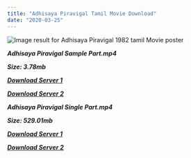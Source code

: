 ```yaml
---
title: "Adhisaya Piravigal Tamil Movie Download"
date: "2020-03-25"
---
```


![Image result for Adhisaya Piravigal 1982 tamil Movie poster](https://images-na.ssl-images-amazon.com/images/I/51nRu5SGghL._AC_SL230_.jpg)

**_Adhisaya Piravigal Sample Part.mp4_**

**_Size: 3.78mb_**

**_[Download Server 1](http://b2.wetransfer.vip/files/{b8ae04a0e9ab0f9e64837bab03a252825878f388f00779843f60cec38aa445db}20Actor{b8ae04a0e9ab0f9e64837bab03a252825878f388f00779843f60cec38aa445db}20Hits{b8ae04a0e9ab0f9e64837bab03a252825878f388f00779843f60cec38aa445db}20Collection/Karthik{b8ae04a0e9ab0f9e64837bab03a252825878f388f00779843f60cec38aa445db}20Movies{b8ae04a0e9ab0f9e64837bab03a252825878f388f00779843f60cec38aa445db}20Collections/Adhisaya{b8ae04a0e9ab0f9e64837bab03a252825878f388f00779843f60cec38aa445db}20Piravigal{b8ae04a0e9ab0f9e64837bab03a252825878f388f00779843f60cec38aa445db}20(1982)/Adhisaya{b8ae04a0e9ab0f9e64837bab03a252825878f388f00779843f60cec38aa445db}20Piravigal{b8ae04a0e9ab0f9e64837bab03a252825878f388f00779843f60cec38aa445db}20{b8ae04a0e9ab0f9e64837bab03a252825878f388f00779843f60cec38aa445db}20Sample{b8ae04a0e9ab0f9e64837bab03a252825878f388f00779843f60cec38aa445db}20HD.mp4)_**

**_[Download Server 2](http://b2.wetransfer.vip/files/{b8ae04a0e9ab0f9e64837bab03a252825878f388f00779843f60cec38aa445db}20Actor{b8ae04a0e9ab0f9e64837bab03a252825878f388f00779843f60cec38aa445db}20Hits{b8ae04a0e9ab0f9e64837bab03a252825878f388f00779843f60cec38aa445db}20Collection/Karthik{b8ae04a0e9ab0f9e64837bab03a252825878f388f00779843f60cec38aa445db}20Movies{b8ae04a0e9ab0f9e64837bab03a252825878f388f00779843f60cec38aa445db}20Collections/Adhisaya{b8ae04a0e9ab0f9e64837bab03a252825878f388f00779843f60cec38aa445db}20Piravigal{b8ae04a0e9ab0f9e64837bab03a252825878f388f00779843f60cec38aa445db}20(1982)/Adhisaya{b8ae04a0e9ab0f9e64837bab03a252825878f388f00779843f60cec38aa445db}20Piravigal{b8ae04a0e9ab0f9e64837bab03a252825878f388f00779843f60cec38aa445db}20{b8ae04a0e9ab0f9e64837bab03a252825878f388f00779843f60cec38aa445db}20Sample{b8ae04a0e9ab0f9e64837bab03a252825878f388f00779843f60cec38aa445db}20HD.mp4)_**

**_Adhisaya Piravigal Single Part.mp4_**

**_Size: 529.01mb_**

**_[Download Server 1](http://b2.wetransfer.vip/files/{b8ae04a0e9ab0f9e64837bab03a252825878f388f00779843f60cec38aa445db}20Actor{b8ae04a0e9ab0f9e64837bab03a252825878f388f00779843f60cec38aa445db}20Hits{b8ae04a0e9ab0f9e64837bab03a252825878f388f00779843f60cec38aa445db}20Collection/Karthik{b8ae04a0e9ab0f9e64837bab03a252825878f388f00779843f60cec38aa445db}20Movies{b8ae04a0e9ab0f9e64837bab03a252825878f388f00779843f60cec38aa445db}20Collections/Adhisaya{b8ae04a0e9ab0f9e64837bab03a252825878f388f00779843f60cec38aa445db}20Piravigal{b8ae04a0e9ab0f9e64837bab03a252825878f388f00779843f60cec38aa445db}20(1982)/Adhisaya{b8ae04a0e9ab0f9e64837bab03a252825878f388f00779843f60cec38aa445db}20Piravigal{b8ae04a0e9ab0f9e64837bab03a252825878f388f00779843f60cec38aa445db}20{b8ae04a0e9ab0f9e64837bab03a252825878f388f00779843f60cec38aa445db}20Single{b8ae04a0e9ab0f9e64837bab03a252825878f388f00779843f60cec38aa445db}20Part{b8ae04a0e9ab0f9e64837bab03a252825878f388f00779843f60cec38aa445db}20HD.mp4)_**

**_[Download Server 2](http://b2.wetransfer.vip/files/{b8ae04a0e9ab0f9e64837bab03a252825878f388f00779843f60cec38aa445db}20Actor{b8ae04a0e9ab0f9e64837bab03a252825878f388f00779843f60cec38aa445db}20Hits{b8ae04a0e9ab0f9e64837bab03a252825878f388f00779843f60cec38aa445db}20Collection/Karthik{b8ae04a0e9ab0f9e64837bab03a252825878f388f00779843f60cec38aa445db}20Movies{b8ae04a0e9ab0f9e64837bab03a252825878f388f00779843f60cec38aa445db}20Collections/Adhisaya{b8ae04a0e9ab0f9e64837bab03a252825878f388f00779843f60cec38aa445db}20Piravigal{b8ae04a0e9ab0f9e64837bab03a252825878f388f00779843f60cec38aa445db}20(1982)/Adhisaya{b8ae04a0e9ab0f9e64837bab03a252825878f388f00779843f60cec38aa445db}20Piravigal{b8ae04a0e9ab0f9e64837bab03a252825878f388f00779843f60cec38aa445db}20{b8ae04a0e9ab0f9e64837bab03a252825878f388f00779843f60cec38aa445db}20Single{b8ae04a0e9ab0f9e64837bab03a252825878f388f00779843f60cec38aa445db}20Part{b8ae04a0e9ab0f9e64837bab03a252825878f388f00779843f60cec38aa445db}20HD.mp4)_**
